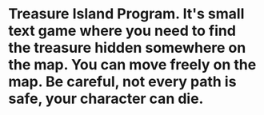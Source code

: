 # Treasure Island Program. It's small text game where you need to find the treasure hidden somewhere on the map. You can move freely on the map. Be careful, not every path is safe, your character can die.